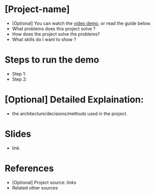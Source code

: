 # [Project-name]
- [Optional] You can watch the [video demo](https:/youtube.com), or read the guide below.
- What problems does this project solve ?
- How does the project solve the problems?
- What skills do I want to show ?

# Steps to run the demo
- Step 1:
- Step 2:

# [Optional] Detailed Explaination:
- the architecture/decisions/methods used in the project.
 
# Slides
- link

# References
- [Optional] Project source: *links*
- Related other sources

